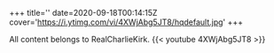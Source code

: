 +++
title=''
date=2020-09-18T00:14:15Z
cover='https://i.ytimg.com/vi/4XWjAbg5JT8/hqdefault.jpg'
+++

All content belongs to RealCharlieKirk.
{{< youtube 4XWjAbg5JT8 >}}
